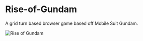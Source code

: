 # Rise-of-Gundam

A grid turn based browser game based off Mobile Suit Gundam.

![Rise of Gundam](https://i.imgur.com/adgS03x.jpg)
